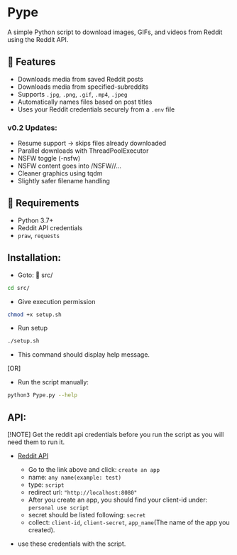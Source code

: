 # Pype

A simple Python script to download images, GIFs, and videos from Reddit using the Reddit API.

## 🚀 Features

- Downloads media from saved Reddit posts
- Downloads media from specified-subreddits 
- Supports `.jpg`, `.png`, `.gif`, `.mp4`, `.jpeg`
- Automatically names files based on post titles
- Uses your Reddit credentials securely from a `.env` file

### v0.2 Updates:

- Resume support → skips files already downloaded
- Parallel downloads with ThreadPoolExecutor
- NSFW toggle (-nsfw)
- NSFW content goes into <output>/NSFW/<subreddit>/...
- Cleaner graphics using tqdm
- Slightly safer filename handling

## 🔧 Requirements

- Python 3.7+
- Reddit API credentials
- `praw`, `requests`

## Installation:

- Goto: 📁 src/
```bash
cd src/
```

- Give execution permission
```bash
chmod +x setup.sh
```

- Run setup
```bash
./setup.sh
```
- This command should display help message.

[OR]
- Run the script manually:
```bash
python3 Pype.py --help
```

## API:
[!NOTE] Get the reddit api credentials before you run the script as you will need them to run it.

- [Reddit API](https://www.reddit.com/prefs/apps)

    - Go to the link above and click: `create an app`
    - name: `any name(example: test)`
    - type: `script`
    - redirect url: `"http://localhost:8080"`
    - After you create an app, you should find your client-id under: `personal use script`
    - secret should be listed following: `secret`
    - collect: `client-id`, `client-secret`, `app_name`(The name of the app you created).

- use these credentials with the script.
